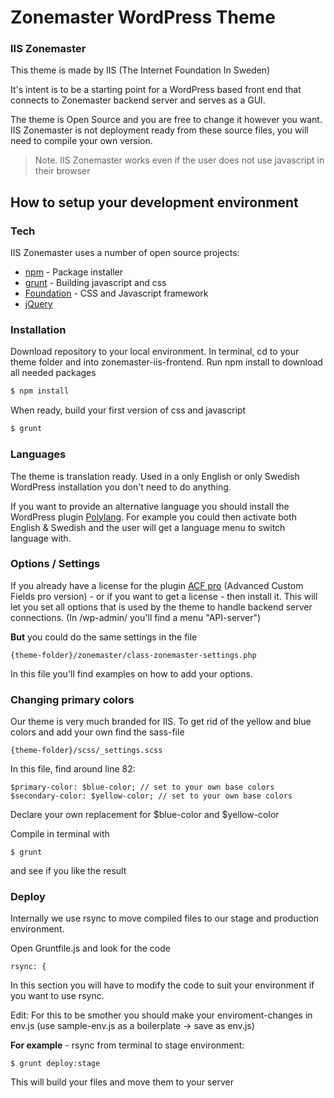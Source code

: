 # Zonemaster WordPress Theme
### IIS Zonemaster
This theme is made by IIS (The Internet Foundation In Sweden)

It's intent is to be a starting point for a WordPress based front end that connects to Zonemaster backend server and serves as a GUI.

The theme is Open Source and you are free to change it however you want. IIS Zonemaster is not deployment ready from these source files, you will need to compile your own version.
> Note. IIS Zonemaster works even if the user does not use javascript in their browser

## How to setup your development environment
### Tech

IIS Zonemaster uses a number of open source projects:
* [npm] - Package installer
* [grunt] - Building javascript and css
* [Foundation] - CSS and Javascript framework
* [jQuery]

### Installation
Download repository to your local environment.
In terminal, cd to your theme folder and into zonemaster-iis-frontend.
Run npm install to download all needed packages
```sh
$ npm install
```
When ready, build your first version of css and javascript
```sh
$ grunt
```

### Languages
The theme is translation ready. Used in a only English or only Swedish WordPress installation you don't need to do anything.

If you want to provide an alternative language you should install the WordPress plugin [Polylang]. For example you could then activate both English & Swedish and the user will get a language menu to switch language with.

### Options / Settings
If you already have a license for the plugin [ACF pro] (Advanced Custom Fields pro version) - or if you want to get a license - then install it. This will let you set all options that is used by the theme to handle backend server connections. (In /wp-admin/ you'll find a menu "API-server")

**But** you could do the same settings in the file
```file
{theme-folder}/zonemaster/class-zonemaster-settings.php
````
In this file you'll find examples on how to add your options.

### Changing primary colors
Our theme is very much branded for IIS. To get rid of the yellow and blue colors and add your own find the sass-file
```file
{theme-folder}/scss/_settings.scss
```
In this file, find around line 82:
```
$primary-color: $blue-color; // set to your own base colors
$secondary-color: $yellow-color; // set to your own base colors
```
Declare your own replacement for $blue-color and $yellow-color

Compile in terminal with
```
$ grunt
```
and see if you like the result

### Deploy
Internally we use rsync to move compiled files to our stage and production environment.

Open Gruntfile.js and look for the code
```code
rsync: {
````
In this section you will have to modify the code to suit your environment if you want to use rsync.

Edit: For this to be smother you should make your enviroment-changes in env.js (use sample-env.js as a boilerplate -> save as env.js)

**For example** - rsync from terminal to stage environment:
```ssh
$ grunt deploy:stage
```
This will build your files and move them to your server

   [git-repo-url]: <https://github.com/sewebb/zonemaster-iis-frontend>
   [jQuery]: <https://jquery.com>
   [npm]: <https://www.npmjs.com/>
   [grunt]: <http://gruntjs.com/>
   [Foundation]: <http://foundation.zurb.com/>
   [Polylang]:<https://wordpress.org/plugins/polylang/>
   [ACF pro]: <https://www.advancedcustomfields.com/pro/>

